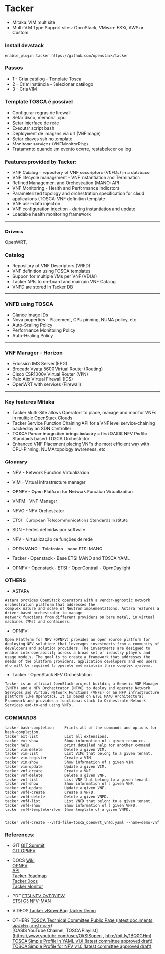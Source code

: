 # Tacker
- Mitaka: VIM mult site
- Multi-VIM Type Support sites: OpenStack, VMware ESXi, AWS or Custom


### Install devstack
```
enable_plugin tacker https://github.com/openstack/tacker
```

### Passos
* 1 - Criar catálog - Template Tosca
* 2 - Criar instância - Selecionar catálogo
* 3 - Cria VIM

### Template TOSCA é possível
* Configurar regras de firewall
* Setar disco, memória ,cpu
* Setar interface de rede
* Executar script bash
* Deployment de imagens via url (VNFImage)
* Setar chaves ssh no template
* Monitorar serviços (VNFMonitorPing)
* Tratamento quando um evento ocorre, restabelecer ou log

### Features provided by Tacker:
* VNF Catalog – repository of VNF descriptors (VNFDs) in a database
* VNF lifecycle management - VNF Instantiation and Termination
* Refined Management and Orchestration (MANO) API
* VNF Monitoring - Health and Performance Indicators 
* Parameterized topology and orchestration specification for cloud applications (TOSCA) VNF definition template
* VNF user-data injection
* VNF configuration injection - during instantiation and update
* Loadable health monitoring framework
---

### Drivers
OpenWRT, 

### Catalog
* Repository of VNF Descriptors (VNFD)
* VNF definition using TOSCA templates
* Support for multiple VMs per VNF (VDUs)
* Tacker APIs to on-board and maintain VNF Catalog
* VNFD are stored in Tacker DB
---

### VNFD using TOSCA
* Glance image IDs
* Nova properties - Placement, CPU pinning, NUMA policy, etc
* Auto-Scaling Policy
* Performance Monitoring Policy
* Auto-Healing Policy

---
### VNF Manager - Horizon
* Ericssion IMS Server (EPG)
* Brocade Vyata 5600 Virtual Router (Routing)
* Cisco CSR1000v Virtual Router (VPN)
* Palo Alto Virtual Firewall (IDS)
* OpenWRT with services (Firewall)

---
### Key features Mitaka:
* Tacker Multi-Site allows Operators to place, manage and monitor VNFs in multiple OpenStack Clouds
* Tacker Service Function Chaining API for a VNF level service-chaining backed by an SDN Controller
* TOSCA Parser integration brings industry s first OASIS NFV Profile Standards based TOSCA Orchestrator
* Enhanced VNF Placement placing VNFs the most efficient way with CPU-Pinning, NUMA topology awareness, etc

### Glossary:

* NFV - Network Function Virtualization
* VIM - Virtual infrastructure manager
* OPNFV - Open Platform for Network Function Virtualization
* VNFM - VNF Manager
* NFVO - NFV Orchestrator
* ETSI - European Telecommunications Standards Institute
* SDN - Redes definidas por software
* NFV - Virtualização de funções de rede

* OPENMANO - Telefonica - base ETSI MANO
* Tacker - Openstack - Base ETSI MANO and TOSCA YAML
* OPNFV - Openstack - ETSI - OpenContrail - OpenDaylight


### OTHERS

* ASTARA
```
Astara provides OpenStack operators with a vendor-agnostic network orchestration platform that addresses the
complex nature and scale of Neutron implementations. Astara features a driver-based orchestrator to manage
network functions from different providers on bare metal, in virtual machines (VMs) and containers.
```

* OPNFV
```
Open Platform for NFV (OPNFV) provides an open source platform for deploying NFV solutions that leverages investments from a community of developers and solution providers. The investments are designed to enable interoperability across a broad set of industry players and usage models. The goal is to create a framework that addresses the needs of the platform providers, application developers and end users who will be required to operate and maintain these complex systems.
```

* Tacker - OpenStack NFV Orchestration
```
Tacker is an official OpenStack project building a Generic VNF Manager (VNFM) and a NFV Orchestrator (NFVO) to deploy and operate Network Services and Virtual Network Functions (VNFs) on an NFV infrastructure platform like OpenStack. It is based on ETSI MANO Architectural Framework and provides a functional stack to Orchestrate Network Services end-to-end using VNFs.
```

### COMMANDS
```
tacker bash-completion     Prints all of the commands and options for bash-completion.
tacker ext-list            List all extensions.
tacker ext-show            Show information of a given resource.
tacker help                print detailed help for another command
tacker vim-delete          Delete a given VIM.
tacker vim-list            List VIMs that belong to a given tenant.
tacker vim-register        Create a VIM.
tacker vim-show            Show information of a given VIM.
tacker vim-update          Update a given VIM.
tacker vnf-create          Create a VNF.
tacker vnf-delete          Delete a given VNF.
tacker vnf-list            List VNF that belong to a given tenant.
tacker vnf-show            Show information of a given VNF.
tacker vnf-update          Update a given VNF.
tacker vnfd-create         Create a VNFD.
tacker vnfd-delete         Delete a given VNFD.
tacker vnfd-list           List VNFD that belong to a given tenant.
tacker vnfd-show           Show information of a given VNFD.
tacker vnfd-template-show  Show template of a given VNFD.


tacker vnfd-create --vnfd-file=tosca_openwrt_vnfd.yaml --name=demo-vnf

```


### References:
* GIT
[GIT Summit](https://github.com/yamahata/)  
[GIT OPNFV](https://github.com/opnfv)   

* DOCS
[Wiki](https://wiki.openstack.org/wiki/Tacker)  
[OPNFV](https://www.opnfv.org/software)  
[API](http://tacker-docs.readthedocs.io/en/latest/devref/mano_api.html)  
[Tacker Roadmap](https://etherpad.openstack.org/p/tacker-mitaka-priorities)  
[Tacker Docs](http://tacker-docs.readthedocs.org/en/latest/index.html)  
[Tacker Monitor](http://docs.openstack.org/developer/tacker/devref/monitor-api.html)


* PDF
[ETSI NFV OVERVIEW](http://www.ietf.org/proceedings/88/slides/slides-88-opsawg-6.pdf)  
[ETSI GS NFV-MAN](http://www.etsi.org/deliver/etsi_gs/NFV-MAN/001_099/001/01.01.01_60/gs_nfv-man001v010101p.pdf)  

* VIDEOS
[Tacker vBrownBag](https://www.youtube.com/watch?v=y9fYiIsIErc)
[Tacker Demo](https://www.youtube.com/watch?v=EfqWArz25Hg)

* OTHERS
[TOSCA Technical Committee Public Page (latest documents, updates, and more)](https://www.oasis-open.org/committees/tc_home.php?wg_abbrev=tosca)  
[OASIS YouTube Channel, TOSCA Playlist](https://www.youtube.com/user/OASISopen , http://bit.ly/1BQGGHm)  
[TOSCA Simple Profile in YAML v1.0 (latest committee approved draft)](http://docs.oasis-open.org/tosca/TOSCA-Simple-Profile-YAML/v1.0/TOSCA-Simple-Profile-YAML-v1.0.pdf)  
[TOSCA Simple Profile for NFV v1.0 (latest committee approved draft)](http://docs.oasis-open.org/tosca/tosca-nfv/v1.0/csd02/tosca-nfv-v1.0-csd02.pdf)  

